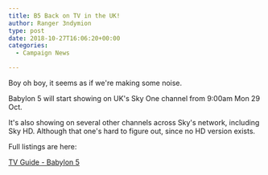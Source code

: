 ```yaml
---
title: B5 Back on TV in the UK!
author: Ranger 3ndymion
type: post
date: 2018-10-27T16:06:20+00:00
categories:
  - Campaign News

---
```

Boy oh boy, it seems as if we're making some noise.

Babylon 5 will start showing on UK's Sky One channel from 9:00am Mon 29 Oct.

It's also showing on several other channels across Sky's network, including Sky HD. Although that one's hard to figure out, since no HD version exists.

Full listings are here:

[TV Guide - Babylon 5](https://www.tvguide.co.uk/titlesearch.asp?title=Babylon+5 "Babylon 5 is on TV this week ...
")